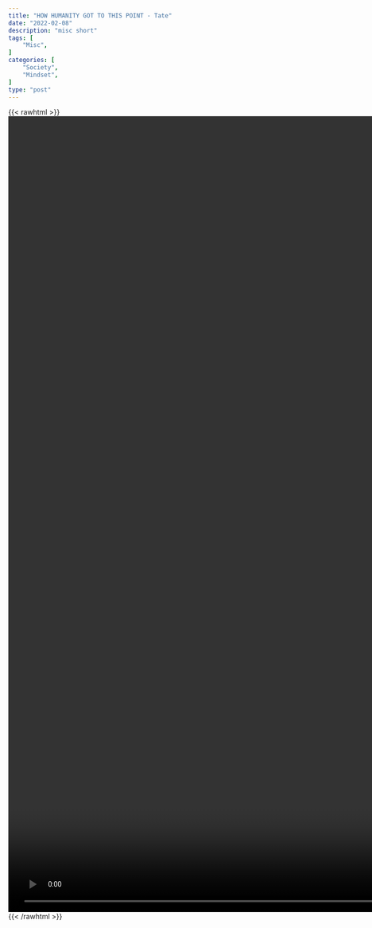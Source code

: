 ```yaml
---
title: "HOW HUMANITY GOT TO THIS POINT - Tate"
date: "2022-02-08"
description: "misc short"
tags: [
    "Misc",
]
categories: [
    "Society",
    "Mindset",
]
type: "post"
---
```

{{< rawhtml >}}
    <video style="height:40vh;width:auto" overflow="hidden" controls>
        <source src="https://clips.dev00ps.com/MISC/HOW_HUMANITY_GOT_TO_THIS_POINT.mp4" type="video/mp4"> 
    </video>
{{< /rawhtml >}}